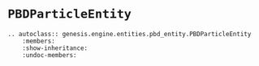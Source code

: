 # `PBDParticleEntity`

```{eval-rst}  
.. autoclass:: genesis.engine.entities.pbd_entity.PBDParticleEntity
    :members:
    :show-inheritance:
    :undoc-members:
```
